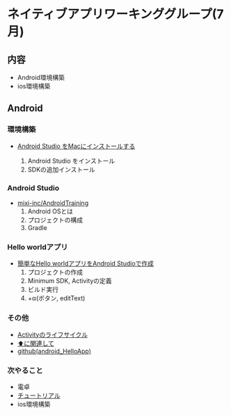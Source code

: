 # ネイティブアプリワーキンググループ(7月)
## 内容
+ Android環境構築
+ ios環境構築

## Android
### 環境構築 
+ [Android Studio をMacにインストールする](https://akira-watson.com/android/adt-mac.html)

	
	1. Android Studio をインストール
	1. SDKの追加インストール

### Android Studio
+ [mixi-inc/AndroidTraining](http://mixi-inc.github.io/AndroidTraining/)
	1. Android OSとは
	1. プロジェクトの構成
	1. Gradle


### Hello worldアプリ
+ [簡単なHello worldアプリをAndroid Studioで作成](https://akira-watson.com/android/helloworld.html)
	1. プロジェクトの作成
	1. Minimum SDK, Activityの定義
	1. ビルド実行
	1. +α(ボタン, editText)

### その他
+ [Activityのライフサイクル](http://qiita.com/Yuki_Yamada/items/5906bca15b312de4479d)
+ [⬆️に関連して](http://it-challe.com/android-create-activities/)
+ [github(android_HelloApp)](https://github.com/phai051277/android_HelloApp)

### 次やること
+ 電卓
+ [チュートリアル](http://mixi-inc.github.io/AndroidTraining/)
+ ios環境構築
